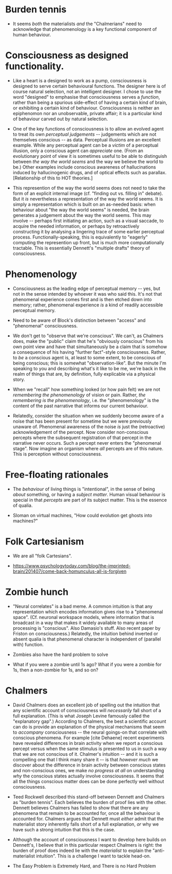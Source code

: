 # Burden tennis

* It seems _both_ the materialists _and_ the "Chalmerians" need to
  acknowledge that phenomenology is a key functional component of human
  behaviour.

# Consciousness as designed functionality.

* Like a heart is a designed to work as a pump, consciousness is
  designed to serve certain behavioural functions. The designer here is
  of course natural selection, not an intelligent designer. I chose to
  use the word "designed" to emphasise that consciousness serves a
  _function_, rather than being a spurious side-effect of having a
  certain kind of brain, or exhibiting a certain kind of behaviour.
  Consciousness is neither an epiphenomon nor an unobservable, private
  affair; it is a particular kind of behaviour carved out by natural
  selection.

* One of the key functions of consciousness is to allow an evolved agent
  to treat its own _perceptual judgements_ -- judgements which are not
  themselves conscious -- as data. Perceptual illusions are an excellent
  example. While any perceptual agent can be a _victim_ of a perceptual
  illusion, only a conscious agent can _appreciate_ one. (From an
  evolutionary point of view it is sometimes useful to be able to
  distinguish between _the way the world seems_ and the way we believe
  the world to be.) Other examples include conscious awareness of
  hallucinations induced by hallucinogenic drugs, and of optical effects
  such as parallax. [Relationship of this to HOT theories.]

* This represention of the way the world seems does not need to take the
  form of an explicit internal image (cf. "finding out vs. filling in"
  debate). But it _is_ nevertheless a representation of the way the
  world seems. It is simply a representation which is built on an
  as-needed basis: when behaviour about "the way the world seems" is
  needed, the brain generates a judgement about the way the world seems.
  This may involve -- perhaps first initiating an action, such as a
  visual saccade, to acquire the needed information, or perhaps by
  retroactively constructing it by analysing a lingering trace of some
  earlier perceptual process. Functionally-speaking, this is
  equivalently to "eagerly" computing the represention up front, but is
  much more computationally tractable. This is essentially Dennett's
  "multiple drafts" theory of consciousness.

# Phenomenology

* Consciousness as the leading edge of perceptual memory -- yes, but not
  in the sense intended by whoever it was who said this. It's not that
  phenomenal experience comes first and is then etched down into memory;
  rather, phenomenal experience _is_ a kind of readily accessible
  perceptual memory.

* Need to be aware of Block's distinction between "access" and
  "phenomenal" consciousness.

* We don't get to "observe that we're conscious". We can't, as Chalmers
  does, make the "public" claim that he's "obviously conscious" from his
  own point view and have that simultaneously be a claim that is somehow
  a consequence of his having "further fact"-style consciousness.
  Rather, to _be_ a conscious agent is, at least to some extent, to be
  conscious of being conscious; this is somewhat "observation-like". But
  the minute I'm speaking to you and describing what's it like to be me,
  we're back in the realm of things that are, by definition, fully
  explicable via a physical story.

* When we "recall" how something looked (or how pain felt) we are not
  _remembering the phenomenology_ of vision or pain. Rather, _the
  remembering is the phenomenology_, i.e. the "phenomenology" is the
  content of the past narrative that informs our current behaviour.

* Relatedly, consider the situation when we suddenly become aware of a
  noise that has been present for sometime but we were previously
  unaware of. Phenomenal awareness of the noise _is_ just the
  (retroactive) acknowledgement of the percept. Now consider
  non-conscious percepts where the subsequent registration of that
  percept in the narrative never occurs. Such a percept never enters the
  "phenomenal stage". Now imagine an organism where _all_ percepts are
  of this nature. This is perception without consciousness.

# Free-floating rationales

* The _behaviour_ of living things is "intentional", in the sense of
  being _about_ something, or having a _subject matter_. Human visual
  behaviour is special in that _percepts_ are part of its subject
  matter. This is the essence of qualia.

* Sloman on virtual machines, "How could evolution get ghosts into
  machines?"

# Folk Cartesianism

* We are all "folk Cartesians".

* https://www.psychologytoday.com/blog/the-imprinted-brain/201407/come-back-homunculus-all-is-forgiven

# Zombie hunch

* "Neural correlates" is a bad meme. A common intuition is that any
  representation which encodes information gives rise to a "phenomenal
  space". (Cf. neuronal workspace models, where information that is
  broadcast in a way that makes it widely available to many areas of
  processing is "conscious". Also Damasio's stuff. Also recent paper by
  Friston on consciousness.) Relatedly, the intuition behind inverted or
  absent qualia is that phenomenal character is independent of (parallel
  with) function.

* Zombies also have the hard problem to solve

* What if you were a zombie until 1s ago? What if you were a zombie for
  1s, then a non-zombie for 1s, and so on?

# Chalmers

* David Chalmers does an excellent job of spelling out the intuition
  that any scientific account of consciousness will _necessarily_ fall
  short of a full explanation. (This is what Joseph Levine famously
  called the "explanatory gap".) According to Chalmers, the best a
  scientific account can do is provide an explanation of the physical
  mechanisms that seem to _accompany_ consciousness -- the neural
  goings-on that correlate with conscious phenomena. For example
  [cite Dehaene] recent experiments have revealed differences in brain
  activity when we report a conscious percept versus when the same
  stimulus is presented to us in such a way that we are not conscious of
  it. Chalmer's intuition -- and it is such a compelling one that I
  think many share it -- is that _however much_ we discover about the
  difference in brain activity between conscious states and
  non-conscious ones, we make _no progress at all_ on understanding
  _why_ the conscious states actually involve consciousness. It seems
  that all the things conscious matter does can be done perfectly well
  without consciousness.

* Teed Rockwell described this stand-off between Dennett and Chalmers as
  "burden tennis". Each believes the burden of proof lies with the
  other. Dennett believes Chalmers has failed to show that there are any
  phenomena that remain to be accounted for, once all the behaviour is
  accounted for. Chalmers argues that Dennett must _either_ admit that
  the materialist story inherently falls short of a full explanation,
  _or_ why we have such a strong intuition that this is the case.

* Although the account of consciousness I want to develop here builds on
  Dennett's, I believe that in this particular respect Chalmers is
  right: the burden of proof does indeed lie with the _materialist_ to
  explain the "anti-materialist intuition". This is a challenge I want
  to tackle head-on.

* The Easy Problem is Extremely Hard, and There is no Hard Problem
